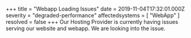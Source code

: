 +++
title = "Webapp Loading Issues"
date = 2019-11-04T17:32:01.000Z
severity = "degraded-performance"
affectedsystems = [
  "WebApp"
]
resolved = false
+++
Our Hosting Provider is currently having issues serving our website and webapp. We are looking into the issue.